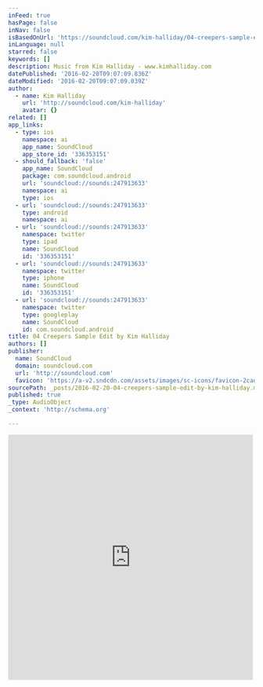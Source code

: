 ```yaml
---
inFeed: true
hasPage: false
inNav: false
isBasedOnUrl: 'https://soundcloud.com/kim-halliday/04-creepers-sample-edit/sets'
inLanguage: null
starred: false
keywords: []
description: Music from Kim Halliday - www.kimhalliday.com
datePublished: '2016-02-20T09:07:09.836Z'
dateModified: '2016-02-20T09:07:09.039Z'
author:
  - name: Kim Halliday
    url: 'http://soundcloud.com/kim-halliday'
    avatar: {}
related: []
app_links:
  - type: ios
    namespace: ai
    app_name: SoundCloud
    app_store_id: '336353151'
  - should_fallback: 'false'
    app_name: SoundCloud
    package: com.soundcloud.android
    url: 'soundcloud://sounds:247913633'
    namespace: ai
    type: ios
  - url: 'soundcloud://sounds:247913633'
    type: android
    namespace: ai
  - url: 'soundcloud://sounds:247913633'
    namespace: twitter
    type: ipad
    name: SoundCloud
    id: '336353151'
  - url: 'soundcloud://sounds:247913633'
    namespace: twitter
    type: iphone
    name: SoundCloud
    id: '336353151'
  - url: 'soundcloud://sounds:247913633'
    namespace: twitter
    type: googleplay
    name: SoundCloud
    id: com.soundcloud.android
title: 04 Creepers Sample Edit by Kim Halliday
authors: []
publisher:
  name: SoundCloud
  domain: soundcloud.com
  url: 'http://soundcloud.com'
  favicon: 'https://a-v2.sndcdn.com/assets/images/sc-icons/favicon-2cadd14b.ico'
sourcePath: _posts/2016-02-20-04-creepers-sample-edit-by-kim-halliday.md
published: true
_type: AudioObject
_context: 'http://schema.org'

---
```

<iframe src="https://cdn.embedly.com/widgets/media.html?src=https%3A%2F%2Fw.soundcloud.com%2Fplayer%2F%3Fvisual%3Dtrue%26url%3Dhttp%253A%252F%252Fapi.soundcloud.com%252Ftracks%252F247913633%26show_artwork%3Dtrue&amp;url=https%3A%2F%2Fsoundcloud.com%2Fkim-halliday%2F04-creepers-sample-edit%2Fsets&amp;image=http%3A%2F%2Fa1.sndcdn.com%2Fimages%2Ffb_placeholder.png%3F1455807820&amp;key=b7d04c9b404c499eba89ee7072e1c4f7&amp;type=text%2Fhtml&amp;schema=soundcloud" width="500" height="500" scrolling="no" frameborder="0" allowfullscreen="allowfullscreen" style=""></iframe>